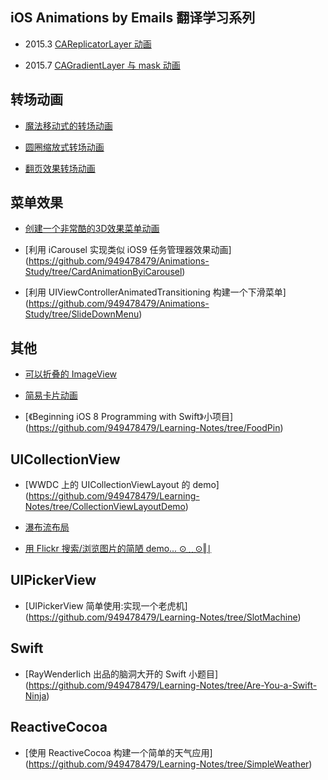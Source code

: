 ## iOS Animations by Emails 翻译学习系列

- 2015.3 [CAReplicatorLayer 动画](https://github.com/949478479/Animations-Study/tree/AnimationsWithCAReplicatorLayer)

- 2015.7 [CAGradientLayer 与 mask 动画](https://github.com/949478479/Animations-Study/tree/ColorIntroduction)

## 转场动画

- [魔法移动式的转场动画](https://github.com/949478479/Animations-Study/tree/MagicMove)

- [圆圈缩放式转场动画](https://github.com/949478479/Animations-Study/tree/PingTransition)

- [翻页效果转场动画](https://github.com/949478479/Animations-Study/tree/FlipTransion)

## 菜单效果

- [创建一个非常酷的3D效果菜单动画](https://github.com/949478479/Animations-Study/tree/Taasky)
 
- [利用 iCarousel 实现类似 iOS9 任务管理器效果动画]
  (https://github.com/949478479/Animations-Study/tree/CardAnimationByiCarousel)

- [利用 UIViewControllerAnimatedTransitioning 构建一个下滑菜单]
  (https://github.com/949478479/Animations-Study/tree/SlideDownMenu)

## 其他

- [可以折叠的 ImageView](https://github.com/949478479/Animations-Study/tree/FoldingImageView)

- [简易卡片动画](https://github.com/949478479/Animations-Study/tree/CardAnimation)

- [《Beginning iOS 8 Programming with Swift》小项目]
  (https://github.com/949478479/Learning-Notes/tree/FoodPin)
  
## UICollectionView

- [WWDC 上的 UICollectionViewLayout 的 demo]
  (https://github.com/949478479/Learning-Notes/tree/CollectionViewLayoutDemo)

- [瀑布流布局](https://github.com/949478479/Learning-Notes/tree/Pinterest)
 
- [用 Flickr 搜索/浏览图片的简陋 demo... ⊙﹏⊙‖∣](https://github.com/949478479/Learning-Notes/tree/FlickrSearch)

## UIPickerView

- [UIPickerView 简单使用:实现一个老虎机]
  (https://github.com/949478479/Learning-Notes/tree/SlotMachine)

## Swift

- [RayWenderlich 出品的脑洞大开的 Swift 小题目]
  (https://github.com/949478479/Learning-Notes/tree/Are-You-a-Swift-Ninja)

## ReactiveCocoa

- [使用 ReactiveCocoa 构建一个简单的天气应用]
  (https://github.com/949478479/Learning-Notes/tree/SimpleWeather)